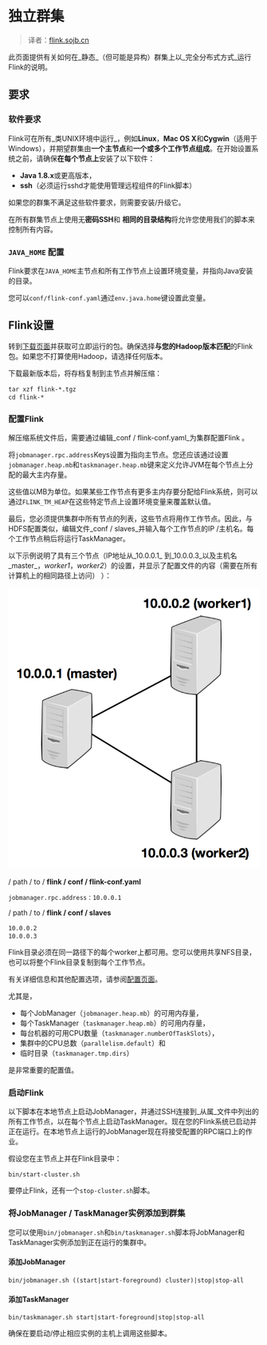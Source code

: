 

# 独立群集

> 译者：[flink.sojb.cn](https://flink.sojb.cn/)


此页面提供有关如何在_静态_（但可能是异构）群集上以_完全分布式方式_运行Flink的说明。

## 要求

### 软件要求

Flink可在所有_类UNIX环境中运行_，例如**Linux**，**Mac OS X**和**Cygwin**（适用于Windows），并期望群集由**一个主节点**和**一个或多个工作节点组成**。在开始设置系统之前，请确保**在每个节点上**安装了以下软件：

*   **Java 1.8.x**或更高版本，
*   **ssh**（必须运行sshd才能使用管理远程组件的Flink脚本）

如果您的群集不满足这些软件要求，则需要安装/升级它。

在所有群集节点上使用无**密码SSH**和 **相同的目录结构**将允许您使用我们的脚本来控制所有内容。

### `JAVA_HOME` 配置

Flink要求在`JAVA_HOME`主节点和所有工作节点上设置环境变量，并指向Java安装的目录。

您可以`conf/flink-conf.yaml`通过`env.java.home`键设置此变量。

## Flink设置

转到[下载页面](http://flink.apache.org/downloads.html)并获取可立即运行的包。确保选择**与您的Hadoop版本匹配**的Flink包。如果您不打算使用Hadoop，请选择任何版本。

下载最新版本后，将存档复制到主节点并解压缩：



```
tar xzf flink-*.tgz
cd flink-*
```



### 配置Flink

解压缩系统文件后，需要通过编辑_conf / flink-conf.yaml_为集群配置Flink 。

将`jobmanager.rpc.address`Keys设置为指向主节点。您还应该通过设置`jobmanager.heap.mb`和`taskmanager.heap.mb`键来定义允许JVM在每个节点上分配的最大主内存量。

这些值以MB为单位。如果某些工作节点有更多主内存要分配给Flink系统，则可以通过`FLINK_TM_HEAP`在这些特定节点上设置环境变量来覆盖默认值。

最后，您必须提供集群中所有节点的列表，这些节点将用作工作节点。因此，与HDFS配置类似，编辑文件_conf / slaves_并输入每个工作节点的IP /主机名。每个工作节点稍后将运行TaskManager。

以下示例说明了具有三个节点（IP地址从_10.0.0.1_ 到_10.0.0.3_以及主机名_master_，_worker1_，_worker2_）的设置，并显示了配置文件的内容（需要在所有计算机上的相同路径上访问） ）：

![](../img/quickstart_cluster.png)

/ path / to / **flink / conf /
flink-conf.yaml**

```
jobmanager.rpc.address：10.0.0.1
```

/ path / to / **flink /
conf / slaves**

```
10.0.0.2
10.0.0.3
```

Flink目录必须在同一路径下的每个worker上都可用。您可以使用共享NFS目录，也可以将整个Flink目录复制到每个工作节点。

有关详细信息和其他配置选项，请参阅[配置页面](https://flink.sojb.cn/config.html)。

尤其是，

*   每个JobManager（`jobmanager.heap.mb`）的可用内存量，
*   每个TaskManager（`taskmanager.heap.mb`）的可用内存量，
*   每台机器的可用CPU数量（`taskmanager.numberOfTaskSlots`），
*   集群中的CPU总数（`parallelism.default`）和
*   临时目录（`taskmanager.tmp.dirs`）

是非常重要的配置值。

### 启动Flink

以下脚本在本地节点上启动JobManager，并通过SSH连接到_从属_文件中列出的所有工作节点，以在每个节点上启动TaskManager。现在您的Flink系统已启动并正在运行。在本地节点上运行的JobManager现在将接受配置的RPC端口上的作业。

假设您在主节点上并在Flink目录中：



```
bin/start-cluster.sh
```



要停止Flink，还有一个`stop-cluster.sh`脚本。

### 将JobManager / TaskManager实例添加到群集

您可以使用`bin/jobmanager.sh`和`bin/taskmanager.sh`脚本将JobManager和TaskManager实例添加到正在运行的集群中。

#### 添加JobManager



```
bin/jobmanager.sh ((start|start-foreground) cluster)|stop|stop-all
```



#### 添加TaskManager



```
bin/taskmanager.sh start|start-foreground|stop|stop-all
```



确保在要启动/停止相应实例的主机上调用这些脚本。

